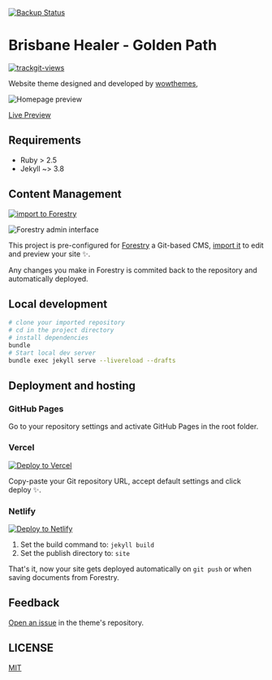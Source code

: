 [![Backup Status](https://cloudback.it/badge/brisbane-healer/brisbane-healer.github.io)](https://cloudback.it)


# Brisbane Healer - Golden Path

 <a href="https://trackgit.com">
<img src="https://us-central1-trackgit-analytics.cloudfunctions.net/token/ping/kj77i7hdtbdr1qzrq2kk" alt="trackgit-views" />
</a>

Website theme designed and developed by [wowthemes](https://github.com/wowthemesnet/mundana-theme-jekyll),

![Homepage preview](./assets/images/screenshot.jpg)

[Live Preview](https://wowthemesnet.github.io/mundana-theme-jekyll/)

## Requirements

- Ruby > 2.5
- Jekyll ~> 3.8

## Content Management

[![import to Forestry](https://assets.forestry.io/import-to-forestryK.svg)](https://app.forestry.io/quick-start?repo=forestryio/jekyll-mundana-forestry&engine=jekyll)

![Forestry admin interface](./assets/images/mundana-forestry-cms.jpg)

This project is pre-configured for [Forestry](https://forestry.io) a Git-based CMS, [import it](https://app.forestry.io/quick-start?repo=forestryio/jekyll-mundana-forestry&engine=jekyll) to edit and preview your site ✨.

Any changes you make in Forestry is commited back to the repository and automatically deployed.

## Local development

```bash
# clone your imported repository
# cd in the project directory
# install dependencies
bundle
# Start local dev server
bundle exec jekyll serve --livereload --drafts
```

## Deployment and hosting

### GitHub Pages

Go to your repository settings and activate GitHub Pages in the root folder.

### Vercel

[![Deploy to Vercel](https://vercel.com/button)](https://vercel.com/import/git)

Copy-paste your Git repository URL, accept default settings and click deploy ✨.

### Netlify

[![Deploy to Netlify](https://www.netlify.com/img/deploy/button.svg)](https://app.netlify.com/start/deploy?repository=https://github.com/forestryio/jekyll-mundana-forestry)

1. Set the build command to: `jekyll build`
2. Set the publish directory to: `site`

That's it, now your site gets deployed automatically on `git push` or when saving documents from Forestry.

## Feedback

[Open an issue](https://github.com/wowthemesnet/mundana-theme-jekyll/issues) in the theme's repository.

## LICENSE

[MIT](LICENSE)
